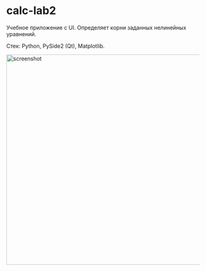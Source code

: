 # calc-lab2
Учебное приложение с UI. Определяет корни заданных нелинейных уравнений.

Стек: Python, PySide2 (Qt), Matplotlib.

<img src="https://user-images.githubusercontent.com/38016689/135115878-0af17840-740d-401e-a43d-11e35da6d5c0.png"
     alt="screenshot"
     width="550"/>
